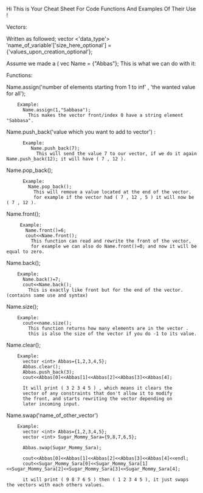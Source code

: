 Hi This is Your Cheat Sheet For Code Functions And Examples Of Their Use !


Vectors:

  Written as followed; 
    vector <'data_type'> 'name_of_variable'['size_here_optional'] = {'values_upon_creation_optional'};

  Assume we made a ( vec <string> Name = {"Abbas"};
    This is what we can do with it:

 Functions:


    
  Name.assign('number of elements starting from 1 to inf' , 'the wanted value for all');

        Example:
          Name.assign(1,"Sabbasa");
            This makes the vector front/index 0 have a string element "Sabbasa".
            
   Name.push_back('value which you want to add to vector') : 
     
          Example:
             Name.push_back(7); 
               This will send the value 7 to our vector, if we do it again Name.push_back(12); it will have ( 7 , 12 ).
   
   Name.pop_back();
            
          Example:
            Name.pop_back();
              This will remove a value located at the end of the vector.
              for example if the vector had ( 7 , 12 , 5 ) it will now be ( 7 , 12 ).

   Name.front();

         Example:
           Name.front()=6;
           cout<<Name.front();
             This function can read and rewrite the front of the vector,
             for example we can also do Name.front()=0; and now it will be equal to zero.
  Name.back();

        Example:
          Name.back()=7;
          cout<<Name.back();
            This is exactly like front but for the end of the vector. (contains same use and syntax)
            
  Name.size();

        Example:
          cout<<name.size();
            This function returns how many elements are in the vector .
            this is also the size of the vector if you do -1 to its value.

  Name.clear();

        Example:
          vector <int> Abbas={1,2,3,4,5};
          Abbas.clear();
          Abbas.push_back(3);
          cout<<Abbas[0]<<Abbas[1]<<Abbas[2]<<Abbas[3]<<Abbas[4];

          It will print ( 3 2 3 4 5 ) , which means it clears the 
          vector of any constraints that don't allow it to modify 
          the front, and starts rewriting the vector depending on 
          later incoming input.

  Name.swap('name_of_other_vector')

        Example:
          vector <int> Abbas={1,2,3,4,5};
          vector <int> Sugar_Mommy_Sara={9,8,7,6,5};
          
          Abbas.swap(Sugar_Mommy_Sara);
          
          cout<<Abbas[0]<<Abbas[1]<<Abbas[2]<<Abbas[3]<<Abbas[4]<<endl;
          cout<<Sugar_Mommy_Sara[0]<<Sugar_Mommy_Sara[1]<<Sugar_Mommy_Sara[2]<<Sugar_Mommy_Sara[3]<<Sugar_Mommy_Sara[4];

          it will print ( 9 8 7 6 5 ) then ( 1 2 3 4 5 ), it just swaps the vectors with each others values.
  
